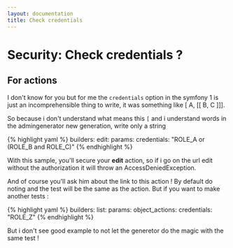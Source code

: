 ```yaml
---
layout: documentation
title: Check credentials
---
```


# Security: Check credentials ?

## For actions

I don't know for you but for me the `credentials` option in the symfony 1 is just an incomprehensible thing to write, it was something like [ A, [[ B, C ]]].

So because i don't understand what means this `[` and i understand words in the admingenerator new generation, write only a string

{% highlight yaml %}
builders:
  edit:
    params:
      credentials: "ROLE_A or (ROLE_B and ROLE_C)"
{% endhighlight %}

With this sample, you'll secure your **edit** action, so if i go on the url edit without the authorization it will throw an AccessDeniedException.

And of course you'll ask him about the link to this action ! By default do noting and the test will be the same as the action. 
But if you want to make another tests :

{% highlight yaml %}
builders:
  list:
    params:
      object_actions:
        credentials: "ROLE_Z"
{% endhighlight %}

But i don't see good example to not let the generetor do the magic with the same test !